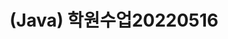 ---
layout: single
title: (Java) 학원수업20220516
categories: academy
# git, study, diary, java, toDolist, cooking, plan, html, academy
tag: [academy] 
---